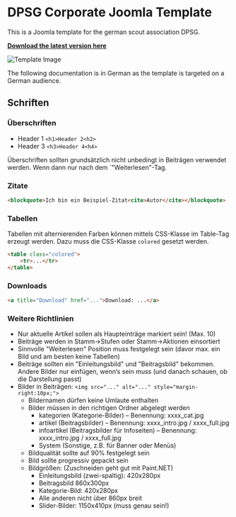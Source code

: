 # DPSG Corporate Joomla Template

This is a Joomla template for the german scout association DPSG.

**[Download the latest version here](https://github.com/foxylion/joomla-template-dpsg-corporate/archive/master.zip)**

![Template Image](https://raw.githubusercontent.com/foxylion/joomla-template-dpsg-corporate/master/template_thumbnail.jpg)

The following documentation is in German as the template is targeted on a German audience.

## Schriften

### Überschriften

- Header 1 ``<h1>Header 2<h2>``
- Header 3 ``<h3>Header 4<h4>``

Überschriften sollten grundsätzlich nicht unbedingt in Beiträgen verwendet werden. Wenn dann nur nach dem ´"Weiterlesen"-Tag.

### Zitate
```html
<blockquote>Ich bin ein Beispiel-Zitat<cite>Autor</cite></blockquote>
```

### Tabellen

Tabellen mit alternierenden Farben können mittels CSS-Klasse im Table-Tag erzeugt werden. Dazu muss die CSS-Klasse ``colored`` gesetzt werden.
```html
<table class="colored">
	<tr>...</tr>
</table>
```

### Downloads
```html
<a title="Download" href="...">Download: ...</a>
```

### Weitere Richtlinien

- Nur aktuelle Artikel sollen als Haupteinträge markiert sein! (Max. 10)
- Beiträge werden in Stamm->Stufen oder Stamm->Aktionen einsortiert
- Sinnvolle "Weiterlesen" Position muss festgelegt sein (davor max. ein Bild und am besten keine Tabellen)
- Beiträge sollten ein "Einleitungsbild" und "Beitragsbild" bekommen. Andere Bilder nur einfügen, wenn‘s sein muss (und danach schauen, ob die Darstellung passt)
- Bilder in Beiträgen: ``<img src="..." alt="..." style="margin-right:10px;">``
  - Bildernamen dürfen keine Umlaute enthalten
  - Bilder müssen in den richtigen Ordner abgelegt werden
    - kategorien (Kategorie-Bilder) – Benennung: xxxx_cat.jpg
    - artikel (Beitragsbilder) – Benennung: xxxx_intro.jpg / xxxx_full.jpg
    - infoartikel (Beitragsbilder für Infoseiten) – Benennung: xxxx_intro.jpg / xxxx_full.jpg
    - System (Sonstige, z.B. für Banner oder Menüs)
  - Bildqualität sollte auf 90% festgelegt sein
  - Bild sollte progressiv gepackt sein
  - Bildgrößen: (Zuschneiden geht gut mit Paint.NET)
    - Einleitungsbild (zwei-spaltig): 420x280px
    - Beitragsbild 860x300px
    - Kategorie-Bild: 420x280px
    - Alle anderen nicht über 860px breit
    - Slider-Bilder: 1150x410px (muss genau sein!)
